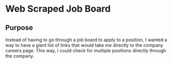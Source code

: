 # Web Scraped Job Board

## Purpose
Instead of having to go through a job board to apply to a position, I wanted a way to have a giant list of links that would take me directly to the company careers page.
This way, I could check for multiple positions directly through the company.

